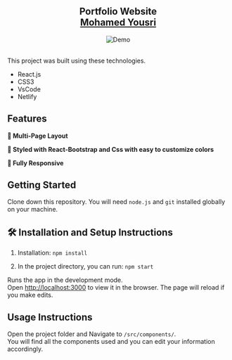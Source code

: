 <h2 align="center">
  Portfolio Website<br/>
  <a href="https://soumyajit.vercel.app/" target="_blank">Mohamed Yousri</a>
</h2>
<div align="center">
  <img alt="Demo" src="./Images/readme-img.png" />
</div>

<br/>






This project was built using these technologies.

- React.js  
- CSS3
- VsCode
- Netlify

## Features

**📖 Multi-Page Layout**

**🎨 Styled with React-Bootstrap and Css with easy to customize colors**

**📱 Fully Responsive**

## Getting Started

Clone down this repository. You will need `node.js` and `git` installed globally on your machine.

## 🛠 Installation and Setup Instructions

1. Installation: `npm install`

2. In the project directory, you can run: `npm start`

Runs the app in the development mode.\
Open [http://localhost:3000](http://localhost:3000) to view it in the browser.
The page will reload if you make edits.

## Usage Instructions

Open the project folder and Navigate to `/src/components/`. <br/>
You will find all the components used and you can edit your information accordingly.


